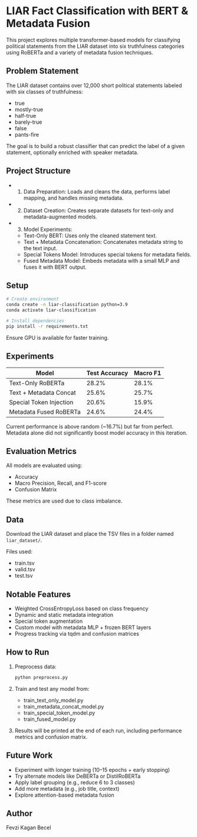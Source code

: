 # LIAR Fact Classification with BERT & Metadata Fusion

This project explores multiple transformer-based models for classifying political statements from the LIAR dataset into six truthfulness categories using RoBERTa and a variety of metadata fusion techniques.

## Problem Statement

The LIAR dataset contains over 12,000 short political statements labeled with six classes of truthfulness:

- true
- mostly-true
- half-true
- barely-true
- false
- pants-fire

The goal is to build a robust classifier that can predict the label of a given statement, optionally enriched with speaker metadata.

## Project Structure

- 1. Data Preparation: Loads and cleans the data, performs label mapping, and handles missing metadata.
- 2. Dataset Creation: Creates separate datasets for text-only and metadata-augmented models.
- 3. Model Experiments:
  - Text-Only BERT: Uses only the cleaned statement text.
  - Text + Metadata Concatenation: Concatenates metadata string to the text input.
  - Special Tokens Model: Introduces special tokens for metadata fields.
  - Fused Metadata Model: Embeds metadata with a small MLP and fuses it with BERT output.

## Setup

```bash
# Create environment
conda create -n liar-classification python=3.9
conda activate liar-classification

# Install dependencies
pip install -r requirements.txt
```

Ensure GPU is available for faster training.

## Experiments

| Model                     | Test Accuracy | Macro F1 |
|--------------------------|---------------|----------|
| Text-Only RoBERTa        | 28.2%         | 28.1%    |
| Text + Metadata Concat   | 25.6%         | 25.7%    |
| Special Token Injection  | 20.6%         | 15.9%    |
| Metadata Fused RoBERTa   | 24.6%         | 24.4%    |

Current performance is above random (~16.7%) but far from perfect. Metadata alone did not significantly boost model accuracy in this iteration.

## Evaluation Metrics

All models are evaluated using:

- Accuracy
- Macro Precision, Recall, and F1-score
- Confusion Matrix

These metrics are used due to class imbalance.

## Data

Download the LIAR dataset and place the TSV files in a folder named `liar_dataset/`.

Files used:

- train.tsv
- valid.tsv
- test.tsv

## Notable Features

- Weighted CrossEntropyLoss based on class frequency
- Dynamic and static metadata integration
- Special token augmentation
- Custom model with metadata MLP + frozen BERT layers
- Progress tracking via tqdm and confusion matrices

## How to Run

1. Preprocess data:
   ```bash
   python preprocess.py
   ```

2. Train and test any model from:
   - train_text_only_model.py
   - train_metadata_concat_model.py
   - train_special_token_model.py
   - train_fused_model.py

3. Results will be printed at the end of each run, including performance metrics and confusion matrix.

## Future Work

- Experiment with longer training (10–15 epochs + early stopping)
- Try alternate models like DeBERTa or DistilRoBERTa
- Apply label grouping (e.g., reduce 6 to 3 classes)
- Add more metadata (e.g., job title, context)
- Explore attention-based metadata fusion

## Author

Fevzi Kagan Becel